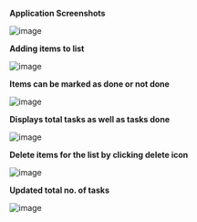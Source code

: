 **Application Screenshots**

![image](https://user-images.githubusercontent.com/78836467/128578326-6fd2434c-a319-4e53-9441-a3406a826e26.png)

**Adding items to list**

![image](https://user-images.githubusercontent.com/78836467/128578375-3934fcf2-2091-4eec-9677-d5eac9899109.png)

**Items can be marked as done or not done**

![image](https://user-images.githubusercontent.com/78836467/128578406-8468eec7-14a8-4e5c-b897-aae892beb5ec.png)

**Displays total tasks as well as tasks done**

![image](https://user-images.githubusercontent.com/78836467/128578462-ef8b919c-0c0b-437b-b689-523aa8782a0d.png)

**Delete items for the list by clicking delete icon**

![image](https://user-images.githubusercontent.com/78836467/128578487-b4d817db-37a9-46e5-b901-df3e7dc5b278.png)

**Updated total no. of tasks**

![image](https://user-images.githubusercontent.com/78836467/128578526-4abfa3f7-6379-4f71-b1fd-c335079c89a6.png)

